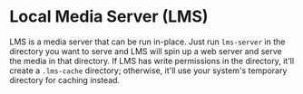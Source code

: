 
# Local Media Server (LMS)

LMS is a media server that can be run in-place. Just run `lms-server`
in the directory you want to serve and LMS will spin up a web server
and serve the media in that directory. If LMS has write permissions in
the directory, it'll create a `.lms-cache` directory; otherwise, it'll
use your system's temporary directory for caching instead.
